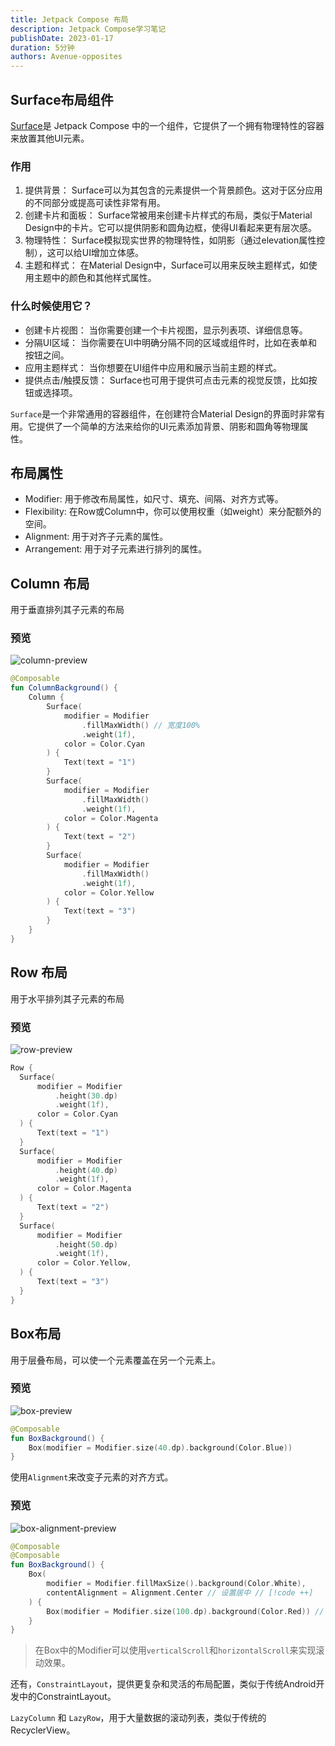 ```yaml
---
title: Jetpack Compose 布局
description: Jetpack Compose学习笔记
publishDate: 2023-01-17
duration: 5分钟
authors: Avenue-opposites
---
```


## Surface布局组件

[Surface](https://developer.android.com/reference/android/view/Surface)是 Jetpack Compose 中的一个组件，它提供了一个拥有物理特性的容器来放置其他UI元素。

### 作用

1. 提供背景： Surface可以为其包含的元素提供一个背景颜色。这对于区分应用的不同部分或提高可读性非常有用。
2. 创建卡片和面板： Surface常被用来创建卡片样式的布局，类似于Material Design中的卡片。它可以提供阴影和圆角边框，使得UI看起来更有层次感。
3. 物理特性： Surface模拟现实世界的物理特性，如阴影（通过elevation属性控制），这可以给UI增加立体感。
4. 主题和样式： 在Material Design中，Surface可以用来反映主题样式，如使用主题中的颜色和其他样式属性。

### 什么时候使用它？

- 创建卡片视图： 当你需要创建一个卡片视图，显示列表项、详细信息等。
- 分隔UI区域： 当你需要在UI中明确分隔不同的区域或组件时，比如在表单和按钮之间。
- 应用主题样式： 当你想要在UI组件中应用和展示当前主题的样式。
- 提供点击/触摸反馈： Surface也可用于提供可点击元素的视觉反馈，比如按钮或选择项。

`Surface`是一个非常通用的容器组件，在创建符合Material Design的界面时非常有用。它提供了一个简单的方法来给你的UI元素添加背景、阴影和圆角等物理属性。

## 布局属性

- Modifier: 用于修改布局属性，如尺寸、填充、间隔、对齐方式等。
- Flexibility: 在Row或Column中，你可以使用权重（如weight）来分配额外的空间。
- Alignment: 用于对齐子元素的属性。
- Arrangement: 用于对子元素进行排列的属性。

## Column 布局

用于垂直排列其子元素的布局

### 预览
![column-preview](/images/note/column-preview.png)

```kotlin ml [$$ {3-27}]
@Composable
fun ColumnBackground() {
    Column {
        Surface(
            modifier = Modifier
                .fillMaxWidth() // 宽度100%
                .weight(1f),
            color = Color.Cyan
        ) {
            Text(text = "1")
        }
        Surface(
            modifier = Modifier
                .fillMaxWidth()
                .weight(1f),
            color = Color.Magenta
        ) {
            Text(text = "2")
        }
        Surface(
            modifier = Modifier
                .fillMaxWidth()
                .weight(1f),
            color = Color.Yellow
        ) {
            Text(text = "3")
        }
    }
}
```

## Row 布局

用于水平排列其子元素的布局

### 预览

![row-preview](/images/note/row-preview.png)

```kotlin
Row {
  Surface(
      modifier = Modifier
          .height(30.dp)
          .weight(1f),
      color = Color.Cyan
  ) {
      Text(text = "1")
  }
  Surface(
      modifier = Modifier
          .height(40.dp)
          .weight(1f),
      color = Color.Magenta
  ) {
      Text(text = "2")
  }
  Surface(
      modifier = Modifier
          .height(50.dp)
          .weight(1f),
      color = Color.Yellow,
  ) {
      Text(text = "3")
  }
}
```

## Box布局 

用于层叠布局，可以使一个元素覆盖在另一个元素上。

### 预览

![box-preview](/images/note/box-preview.png)

```kotlin
@Composable
fun BoxBackground() {
    Box(modifier = Modifier.size(40.dp).background(Color.Blue))
}
```

使用`Alignment`来改变子元素的对齐方式。

### 预览

![box-alignment-preview](/images/note/box-alignment-preview.png)

```kotlin
@Composable
@Composable
fun BoxBackground() {
    Box(
        modifier = Modifier.fillMaxSize().background(Color.White),
        contentAlignment = Alignment.Center // 设置居中 // [!code ++]
    ) {
        Box(modifier = Modifier.size(100.dp).background(Color.Red)) // [!code ++]
    }
}
```

> 在Box中的Modifier可以使用`verticalScroll`和`horizontalScroll`来实现滚动效果。

还有，`ConstraintLayout`，提供更复杂和灵活的布局配置，类似于传统Android开发中的ConstraintLayout。

`LazyColumn` 和 `LazyRow`，用于大量数据的滚动列表，类似于传统的RecyclerView。
